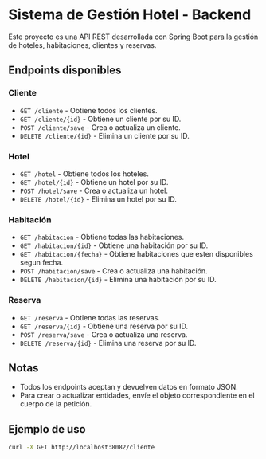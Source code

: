 # Sistema de Gestión Hotel - Backend

Este proyecto es una API REST desarrollada con Spring Boot para la gestión de hoteles, habitaciones, clientes y reservas.

## Endpoints disponibles

### Cliente
- `GET /cliente` - Obtiene todos los clientes.
- `GET /cliente/{id}` - Obtiene un cliente por su ID.
- `POST /cliente/save` - Crea o actualiza un cliente.
- `DELETE /cliente/{id}` - Elimina un cliente por su ID.

### Hotel
- `GET /hotel` - Obtiene todos los hoteles.
- `GET /hotel/{id}` - Obtiene un hotel por su ID.
- `POST /hotel/save` - Crea o actualiza un hotel.
- `DELETE /hotel/{id}` - Elimina un hotel por su ID.

### Habitación
- `GET /habitacion` - Obtiene todas las habitaciones.
- `GET /habitacion/{id}` - Obtiene una habitación por su ID.
- `GET /habitacion/{fecha}` - Obtiene habitaciones que esten disponibles segun fecha.
- `POST /habitacion/save` - Crea o actualiza una habitación.
- `DELETE /habitacion/{id}` - Elimina una habitación por su ID.

### Reserva
- `GET /reserva` - Obtiene todas las reservas.
- `GET /reserva/{id}` - Obtiene una reserva por su ID.
- `POST /reserva/save` - Crea o actualiza una reserva.
- `DELETE /reserva/{id}` - Elimina una reserva por su ID.

## Notas
- Todos los endpoints aceptan y devuelven datos en formato JSON.
- Para crear o actualizar entidades, envíe el objeto correspondiente en el cuerpo de la petición.

## Ejemplo de uso
```bash
curl -X GET http://localhost:8082/cliente
```


